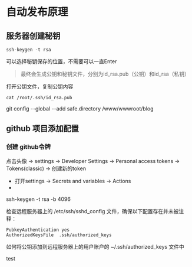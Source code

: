 # 自动发布原理

## 服务器创建秘钥

```shell
ssh-keygen -t rsa
```

可以选择秘钥保存的位置，不需要可以一直Enter

> 最终会生成公钥和秘钥文件，分别为id_rsa.pub（公钥）和id_rsa（私钥）

打开公钥文件，复制公钥内容
```shell
cat /root/.ssh/id_rsa.pub
```

git config --global --add safe.directory /www/wwwroot/blog

## github 项目添加配置

### 创建 github令牌
点击头像 -> settings -> Developer Settings -> Personal access tokens -> Tokens(classic) -> 创建新的token


- 打开settings -> Secrets and variables -> Actions
- 


ssh-keygen -t rsa -b 4096

检查远程服务器上的 /etc/ssh/sshd_config 文件，确保以下配置存在并未被注释：

```shell
PubkeyAuthentication yes
AuthorizedKeysFile  .ssh/authorized_keys
```


如何将公钥添加到远程服务器上的用户账户的 ~/.ssh/authorized_keys 文件中

test
